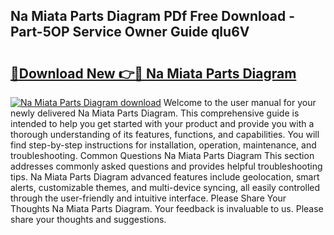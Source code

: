 ## Na Miata Parts Diagram PDf Free Download - Part-5OP Service Owner Guide qlu6V

# <h2><a href="http://dfquv1.blite.top/?on=Na+Miata+Parts+Diagram">🔗Download New 👉🔴 Na Miata Parts Diagram</a></h2>

[![Na Miata Parts Diagram download](https://i.imgur.com/lujVjoI.png)](http://dfquv1.blite.top/?on=Na+Miata+Parts+Diagram)
Welcome to the user manual for your newly delivered Na Miata Parts Diagram. This comprehensive guide is intended to help you get started with your product and provide you with a thorough understanding of its features, functions, and capabilities. You will find step-by-step instructions for installation, operation, maintenance, and troubleshooting. Common Questions Na Miata Parts Diagram This section addresses commonly asked questions and provides helpful troubleshooting tips. Na Miata Parts Diagram advanced features include geolocation, smart alerts, customizable themes, and multi-device syncing, all easily controlled through the user-friendly and intuitive interface. Please Share Your Thoughts Na Miata Parts Diagram. Your feedback is invaluable to us. Please share your thoughts and suggestions.
